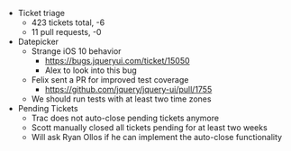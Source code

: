* Ticket triage	
	* 423 tickets total, -6
	* 11 pull requests, -0
* Datepicker	
	* Strange iOS 10 behavior
	  * https://bugs.jqueryui.com/ticket/15050
	  * Alex to look into this bug
	* Felix sent a PR for improved test coverage
	  * https://github.com/jquery/jquery-ui/pull/1755
	* We should run tests with at least two time zones
* Pending Tickets	
	* Trac does not auto-close pending tickets anymore
	* Scott manually closed all tickets pending for at least two weeks
	* Will ask Ryan Ollos if he can implement the auto-close functionality
 
